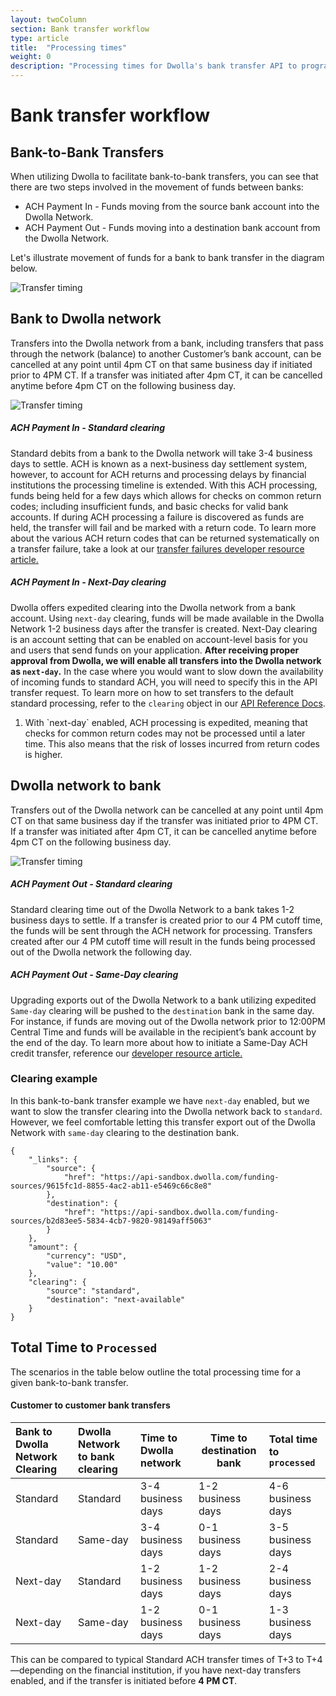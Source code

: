 ```yaml
---
layout: twoColumn
section: Bank transfer workflow
type: article
title:  "Processing times"
weight: 0
description: "Processing times for Dwolla's bank transfer API to programmatically send money online."
---
```


# Bank transfer workflow

## Bank-to-Bank Transfers

When utilizing Dwolla to facilitate bank-to-bank transfers, you can see that there are two steps involved in the movement of funds between banks:

* ACH Payment In - Funds moving from the source bank account into the Dwolla Network.
* ACH Payment Out - Funds moving into a destination bank account from the Dwolla Network.
  
Let's illustrate movement of funds for a bank to bank transfer in the diagram below.

![Transfer timing](/images/ACH_Transfer-timeline.png "Dwolla ACH transfer timeline")

## Bank to Dwolla network

Transfers into the Dwolla network from a bank, including transfers that pass through the network (balance) to another Customer’s bank account, can be cancelled at any point until 4pm CT on that same business day if initiated prior to 4PM CT. If a transfer was initiated after 4pm CT, it can be cancelled anytime before 4pm CT on the following business day.

![Transfer timing](/images/ACH_Next-Day.png "Dwolla ACH transfer timing, pay in")

##### ACH Payment In - Standard clearing

Standard debits from a bank to the Dwolla network will take 3-4 business days to settle. ACH is known as a next-business day settlement system, however, to account for ACH returns and processing delays by financial institutions the processing timeline is extended. With this ACH processing, funds being held for a few days which allows for checks on common return codes; including insufficient funds, and basic checks for valid bank accounts. If during ACH processing a failure is discovered as funds are held, the transfer will fail and be marked with a return code. To learn more about the various ACH return codes that can be returned systematically on a transfer failure, take a look at our [transfer failures developer resource article.](https://developers.dwolla.com/resources/bank-transfer-workflow/transfer-failures.html)

##### ACH Payment In - Next-Day clearing

Dwolla offers expedited clearing into the Dwolla network from a bank account. Using `next-day` clearing, funds will be made available in the Dwolla Network 1-2 business days after the transfer is created.
Next-Day clearing is an account setting that can be enabled on account-level basis for you and users that send funds on your application. **After receiving proper approval from Dwolla, we will enable all transfers into the Dwolla network as `next-day`.** In the case where you would want to slow down the availability of incoming funds to standard ACH, you will need to specify this in the API transfer request. To learn more on how to set transfers to the default standard processing, refer to the `clearing` object in our [API Reference Docs](https://docsv2.dwolla.com/#clearing-json-object).

<ol class = "alerts">
  <li class = "alert icon-alert-alert">
    With `next-day` enabled, ACH processing is expedited, meaning that checks for common return codes may not be processed until a later time. This also means that the risk of losses incurred from return codes is higher.
  </li>
</ol>

## Dwolla network to bank

Transfers out of the Dwolla network can be cancelled at any point until 4pm CT on that same business day if the transfer was initiated prior to 4PM CT. If a transfer was initiated after 4pm CT, it can be cancelled anytime before 4pm CT on the following business day.

![Transfer timing](/images/ACH_Same-Day.png "Dwolla ACH transfer timing, pay out")

##### ACH Payment Out - Standard clearing

Standard clearing time out of the Dwolla Network to a bank takes 1-2 business days to settle. If a transfer is created prior to our 4 PM cutoff time, the funds will be sent through the ACH network for processing. Transfers created after our 4 PM cutoff time will result in the funds being processed out of the Dwolla network the following day.

##### ACH Payment Out - Same-Day clearing

Upgrading exports out of the Dwolla Network to a bank utilizing expedited `Same-day` clearing will be pushed to the `destination` bank in the same day. For instance, if funds are moving out of the Dwolla network prior to 12:00PM Central Time and funds will be available in the recipient’s bank account by the end of the day.
To learn more about how to initiate a Same-Day ACH credit transfer, reference our [developer resource article.](/resources/same-day-ach.html)

### Clearing example

In this bank-to-bank transfer example we have `next-day` enabled, but we want to slow the transfer clearing into the Dwolla network back to `standard`. However, we feel comfortable letting this transfer export out of the Dwolla Network with `same-day` clearing to the destination bank.

```noselect
{
    "_links": {
        "source": {
            "href": "https://api-sandbox.dwolla.com/funding-sources/9615fc1d-8855-4ac2-ab11-e5469c66c8e8"
        },
        "destination": {
            "href": "https://api-sandbox.dwolla.com/funding-sources/b2d83ee5-5834-4cb7-9820-98149aff5063"
        }
    },
    "amount": {
        "currency": "USD",
        "value": "10.00"
    },
    "clearing": {
        "source": "standard",
        "destination": "next-available"
    }
}
```

## Total Time to `Processed`

The scenarios in the table below outline the total processing time for a given bank-to-bank transfer.

#### Customer to customer bank transfers

| Bank to Dwolla Network Clearing  | Dwolla Network to bank clearing | Time to Dwolla network | Time to destination bank  | Total time to `processed` |
|:------------------------|:------------------------|:-----------------------|---------------------------|:--------------------------|
|     Standard            | Standard                | 3-4 business days      |   1-2 business days       |     4-6 business days     |
|     Standard            | Same-day                | 3-4 business days      |   0-1 business days       |     3-5 business days     |
|     Next-day            | Standard                | 1-2 business days      |   1-2 business days       |     2-4 business days     |
|     Next-day            | Same-day                | 1-2 business days      |   0-1 business days       |     1-3 business days     |

This can be compared to typical Standard ACH transfer times of T+3 to T+4—depending on the financial institution, if you have next-day transfers enabled, and if the transfer is initiated before **4 PM CT**.